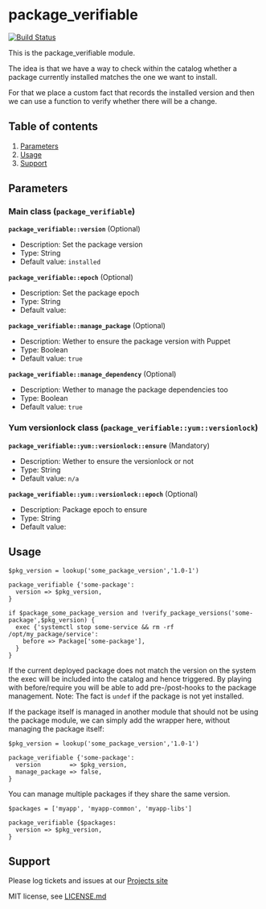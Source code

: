 # package_verifiable

[![Build Status](https://travis-ci.org/swisscom/puppet-package_verifiable.svg?branch=master)](https://travis-ci.org/swisscom/puppet-package_verifiable)

This is the package_verifiable module.

The idea is that we have a way to check within the catalog whether a package
currently installed matches the one we want to install.

For that we place a custom fact that records the installed version and then we
can use a function to verify whether there will be a change.


## Table of contents

1. [Parameters](#parameters)
1. [Usage](#usage)
1. [Support](#support)


## Parameters

### Main class (`package_verifiable`)

**`package_verifiable::version`** (Optional)
* Description: Set the package version
* Type: String
* Default value: `installed`

**`package_verifiable::epoch`** (Optional)
* Description: Set the package epoch
* Type: String
* Default value: ` `

**`package_verifiable::manage_package`** (Optional)
* Description: Wether to ensure the package version with Puppet
* Type: Boolean
* Default value: `true`

**`package_verifiable::manage_dependency`** (Optional)
* Description: Wether to manage the package dependencies too
* Type: Boolean
* Default value: `true`

### Yum versionlock class (`package_verifiable::yum::versionlock`)

**`package_verifiable::yum::versionlock::ensure`** (Mandatory)
* Description: Wether to ensure the versionlock or not
* Type: String
* Default value: `n/a`

**`package_verifiable::yum::versionlock::epoch`** (Optional)
* Description: Package epoch to ensure
* Type: String
* Default value: ` `


## Usage

```puppet
$pkg_version = lookup('some_package_version','1.0-1')

package_verifiable {'some-package':
  version => $pkg_version,
}

if $package_some_package_version and !verify_package_versions('some-package',$pkg_version) {
  exec {'systemctl stop some-service && rm -rf /opt/my_package/service':
    before => Package['some-package'],
  }
}
```
If the current deployed package does not match the version on the system the
exec will be included into the catalog and hence triggered. By playing with
before/require you will be able to add pre-/post-hooks to the package
management.
Note: The fact is `undef` if the package is not yet installed.

If the package itself is managed in another module that should not be using the
package module, we can simply add the wrapper here, without managing the
package itself:
```puppet
$pkg_version = lookup('some_package_version','1.0-1')

package_verifiable {'some-package':
  version        => $pkg_version,
  manage_package => false,
}
```

You can manage multiple packages if they share the same version.
```puppet
$packages = ['myapp', 'myapp-common', 'myapp-libs']

package_verifiable {$packages:
  version => $pkg_version,
}
```

## Support

Please log tickets and issues at our
[Projects site](https://github.com/swisscom/puppet-package_verifiable/issues)

MIT license, see [LICENSE.md](LICENSE.md)
